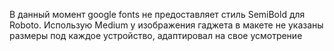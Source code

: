 В данный момент google fonts не предоставляет стиль SemiBold для Roboto. Использую Medium
у изображения гаджета в макете не указаны размеры под каждое устройство, адаптировал на свое усмотрение
